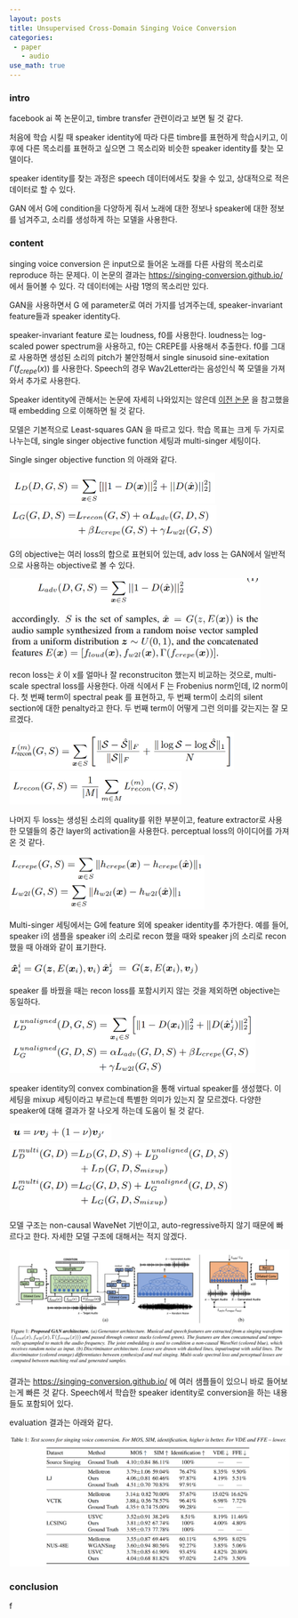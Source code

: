 ```yaml
---
layout: posts
title: Unsupervised Cross-Domain Singing Voice Conversion
categories:
 - paper
   - audio
use_math: true
---
```


### intro

facebook ai 쪽 논문이고, timbre transfer 관련이라고 보면 될 것 같다.

처음에 학습 시킬 때 speaker identity에 따라 다른 timbre를 표현하게 학습시키고, 이후에 다른 목소리를 표현하고 싶으면 그 목소리와 비슷한 speaker identity를 찾는 모델이다. 

speaker identity를 찾는 과정은 speech 데이터에서도 찾을 수 있고, 상대적으로 적은 데이터로 할 수 있다.

GAN 에서 G에 condition을 다양하게 줘서 노래에 대한 정보나 speaker에 대한 정보를 넘겨주고, 소리를 생성하게 하는 모델을 사용한다.

### content

singing voice conversion 은 input으로 들어온 노래를 다른 사람의 목소리로 reproduce 하는 문제다. 이 논문의 결과는 https://singing-conversion.github.io/ 에서 들어볼 수 있다. 각 데이터에는 사람 1명의 목소리만 있다.

GAN을 사용하면서 G 에 parameter로 여러 가지를 넘겨주는데, speaker-invariant feature들과 speaker identity다. 

speaker-invariant feature 로는 loudness, f0를 사용한다. loudness는 log-scaled power spectrum을 사용하고, f0는 CREPE를 사용해서 추출한다. f0를 그대로 사용하면 생성된 소리의 pitch가 불안정해서 single sinusoid sine-exitation $\Gamma (f_{crepe}(x))$ 를 사용한다. Speech의 경우 Wav2Letter라는 음성인식 쪽 모델을 가져와서 추가로 사용한다.

Speaker identity에 관해서는 논문에 자세히 나와있지는 않은데 [이전 논문](https://arxiv.org/abs/1904.06590) 을 참고했을 때 embedding 으로 이해하면 될 것 같다.

모델은 기본적으로 Least-squares GAN 을 따르고 있다. 학습 목표는 크게 두 가지로 나누는데, single singer objective function 세팅과 multi-singer 세팅이다. 

Single singer objective function 의 아래와 같다.

<img src="/assets/img/image-20210120170012346.png" alt="image-20210120170012346" style="zoom:50%;" />

<img src="/assets/img/image-20210120170027904.png" alt="image-20210120170027904" style="zoom:50%;" />

G의 objective는 여러 loss의 합으로 표현되어 있는데, adv loss 는 GAN에서 일반적으로 사용하는 objective로 볼 수 있다.

<img src="/assets/img/image-20210120170501191.png" alt="image-20210120170501191" style="zoom:50%;" />

recon loss는 $\hat{x}$ 이 x를 얼마나 잘 reconstruciton 했는지 비교하는 것으로, multi-scale spectral loss를 사용한다. 아래 식에서 F 는 Frobenius norm인데, l2 norm이다. 첫 번째 term이 spectral peak 를 표현하고, 두 번째 term이 소리의 silent section에 대한 penalty라고 한다. 두 번째 term이 어떻게 그런 의미를 갖는지는 잘 모르겠다.

<img src="/assets/img/image-20210120170921416.png" alt="image-20210120170921416" style="zoom:50%;" />

<img src="/assets/img/image-20210120171248978.png" alt="image-20210120171248978" style="zoom:50%;" />

나머지 두 loss는 생성된 소리의 quality를 위한 부분이고, feature extractor로 사용한 모델들의 중간 layer의 activation을 사용한다. perceptual loss의 아이디어를 가져온 것 같다.

<img src="/assets/img/image-20210120171455546.png" alt="image-20210120171455546" style="zoom:50%;" />

Multi-singer 세팅에서는 G에 feature 외에 speaker identity를 추가한다. 예를 들어, speaker i의 샘플을 speaker i의 소리로 recon 했을 때와 speaker j의 소리로 recon했을 때 아래와 같이 표기한다.

<img src="/assets/img/image-20210120171837720.png" alt="image-20210120171837720" style="zoom: 50%;" />

<img src="/assets/img/image-20210120171849436.png" alt="image-20210120171849436" style="zoom:50%;" />

speaker 를 바꿨을 때는 recon loss를 포함시키지 않는 것을 제외하면 objective는 동일하다. 

<img src="/assets/img/image-20210120172450192.png" alt="image-20210120172450192" style="zoom:50%;" />

speaker identity의 convex combination을 통해 virtual speaker를 생성했다. 이 세팅을 mixup 세팅이라고 부르는데 특별한 의미가 있는지 잘 모르겠다. 다양한 speaker에 대해 결과가 잘 나오게 하는데 도움이 될 것 같다.

<img src="/assets/img/image-20210120172658222.png" alt="image-20210120172658222" style="zoom:50%;" />

<img src="/assets/img/image-20210120172706001.png" alt="image-20210120172706001" style="zoom:50%;" />

모델 구조는 non-causal WaveNet 기반이고, auto-regressive하지 않기 때문에 빠르다고 한다. 자세한 모델 구조에 대해서는 적지 않겠다.

![image-20210120172903740](/assets/img/image-20210120172903740.png)

결과는  https://singing-conversion.github.io/  에 여러 샘플들이 있으니 바로 들어보는게 빠른 것 같다. Speech에서 학습한 speaker identity로 conversion을 하는 내용들도 포함되어 있다.

evaluation 결과는 아래와 같다.

![image-20210120173951649](/assets/img/image-20210120173951649.png)

### conclusion

f

